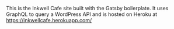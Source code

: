 This is the Inkwell Cafe site built with the Gatsby boilerplate.
It uses GraphQL to query a WordPress API and is hosted on Heroku at https://inkwellcafe.herokuapp.com/
